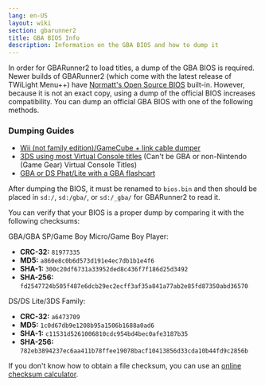 ```yaml
---
lang: en-US
layout: wiki
section: gbarunner2
title: GBA BIOS Info
description: Information on the GBA BIOS and how to dump it
---
```


In order for GBARunner2 to load titles, a dump of the GBA BIOS is required. Newer builds of GBARunner2 (which come with the latest release of TWiLight Menu++) have [Normatt's Open Source BIOS](https://github.com/Normmatt/gba_bios) built-in. However, because it is not an exact copy, using a dump of the official BIOS increases compatibility. You can dump an official GBA BIOS with one of the following methods.

### Dumping Guides

- [Wii (not family edition)/GameCube + link cable dumper](https://github.com/FIX94/gba-link-cable-dumper)
- [3DS using most Virtual Console titles](https://glazedbelmont.github.io/gbabiosdump/#virtual-console-title-from-a-3ds) (Can't be GBA or non-Nintendo (Game Gear) Virtual Console Titles)
- [GBA or DS Phat/Lite with a GBA flashcart](https://glazedbelmont.github.io/gbabiosdump/#gameboy-advance-sp-micro-ds-ds-lite)

After dumping the BIOS, it must be renamed to `bios.bin` and then should be placed in `sd:/`, `sd:/gba/`, or `sd:/_gba/` for GBARunner2 to read it.

You can verify that your BIOS is a proper dump by comparing it with the following checksums:

GBA/GBA SP/Game Boy Micro/Game Boy Player:
- **CRC-32:** `81977335`
- **MD5:** `a860e8c0b6d573d191e4ec7db1b1e4f6`
- **SHA-1:** `300c20df6731a33952ded8c436f7f186d25d3492`
- **SHA-256:** `fd2547724b505f487e6dcb29ec2ecff3af35a841a77ab2e85fd87350abd36570`

DS/DS Lite/3DS Family:
- **CRC-32:** `a6473709`
- **MD5:** `1c0d67db9e1208b95a1506b1688a0ad6`
- **SHA-1:** `c11531d5261006810cdc954bd4bec0afe3187b35`
- **SHA-256:** `782eb3894237ec6aa411b78ffee19078bacf10413856d33cda10b44fd9c2856b`

If you don't know how to obtain a file checksum, you can use an [online checksum calculator](https://emn178.github.io/online-tools/crc32_checksum.html).
